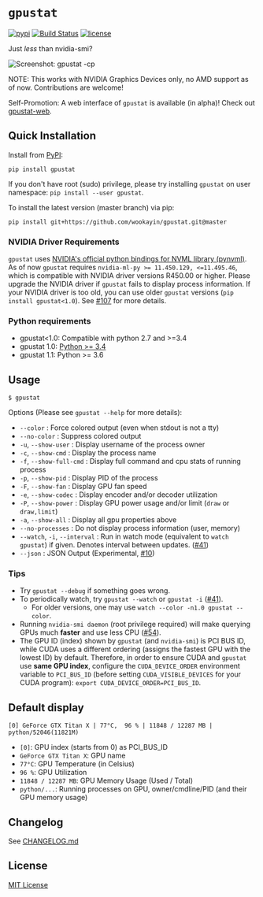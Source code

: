 `gpustat`
=========

[![pypi](https://img.shields.io/pypi/v/gpustat.svg?maxAge=86400)][pypi_gpustat]
[![Build Status](https://travis-ci.org/wookayin/gpustat.svg?branch=master)](https://travis-ci.org/wookayin/gpustat)
[![license](https://img.shields.io/github/license/wookayin/gpustat.svg?maxAge=86400)](LICENSE)

Just *less* than nvidia-smi?

![Screenshot: gpustat -cp](https://github.com/wookayin/gpustat/blob/master/screenshot.png)

NOTE: This works with NVIDIA Graphics Devices only, no AMD support as of now. Contributions are welcome!

Self-Promotion: A web interface of `gpustat` is available (in alpha)! Check out [gpustat-web][gpustat-web].

[gpustat-web]: https://github.com/wookayin/gpustat-web



Quick Installation
------------------

Install from [PyPI][pypi_gpustat]:

```
pip install gpustat
```

If you don't have root (sudo) privilege, please try installing `gpustat` on user namespace: `pip install --user gpustat`.

To install the latest version (master branch) via pip:

```
pip install git+https://github.com/wookayin/gpustat.git@master
```


### NVIDIA Driver Requirements

`gpustat` uses [NVIDIA's official python bindings for NVML library (pynvml)][pypi_pynvml]. As of now `gpustat` requires `nvidia-ml-py >= 11.450.129, <=11.495.46`, which is compatible with NVIDIA driver versions R450.00 or higher. Please upgrade the NVIDIA driver if `gpustat` fails to display process information. If your NVIDIA driver is too old, you can use older `gpustat` versions (`pip install gpustat<1.0`). See [#107][gh-issue-107] for more details.


### Python requirements

- gpustat<1.0: Compatible with python 2.7 and >=3.4
- gpustat 1.0: [Python >= 3.4][gh-issue-66]
- gpustat 1.1: Python >= 3.6


Usage
-----

`$ gpustat`

Options (Please see `gpustat --help` for more details):

* `--color`            : Force colored output (even when stdout is not a tty)
* `--no-color`         : Suppress colored output
* `-u`, `--show-user`  : Display username of the process owner
* `-c`, `--show-cmd`   : Display the process name
* `-f`, `--show-full-cmd`   : Display full command and cpu stats of running process
* `-p`, `--show-pid`   : Display PID of the process
* `-F`, `--show-fan`   : Display GPU fan speed
* `-e`, `--show-codec` : Display encoder and/or decoder utilization
* `-P`, `--show-power` : Display GPU power usage and/or limit (`draw` or `draw,limit`)
* `-a`, `--show-all`   : Display all gpu properties above
* `--no-processes`    : Do not display process information (user, memory)
* `--watch`, `-i`, `--interval`   : Run in watch mode (equivalent to `watch gpustat`) if given. Denotes interval between updates. ([#41][gh-issue-41])
* `--json`             : JSON Output (Experimental, [#10][gh-issue-10])


### Tips

- Try `gpustat --debug` if something goes wrong.
- To periodically watch, try `gpustat --watch` or `gpustat -i` ([#41][gh-issue-41]).
    - For older versions, one may use `watch --color -n1.0 gpustat --color`.
- Running `nvidia-smi daemon` (root privilege required) will make querying GPUs much **faster** and use less CPU ([#54][gh-issue-54]).
- The GPU ID (index) shown by `gpustat` (and `nvidia-smi`) is PCI BUS ID,
  while CUDA uses a different ordering (assigns the fastest GPU with the lowest ID) by default.
  Therefore, in order to ensure CUDA and `gpustat` use **same GPU index**,
  configure the `CUDA_DEVICE_ORDER` environment variable to `PCI_BUS_ID`
  (before setting `CUDA_VISIBLE_DEVICES` for your CUDA program):
  `export CUDA_DEVICE_ORDER=PCI_BUS_ID`.


[pypi_gpustat]: https://pypi.org/project/gpustat/
[pypi_pynvml]: https://pypi.org/project/nvidia-ml-py/#history
[gh-issue-10]: https://github.com/wookayin/gpustat/issues/10
[gh-issue-41]: https://github.com/wookayin/gpustat/issues/41
[gh-issue-54]: https://github.com/wookayin/gpustat/issues/54
[gh-issue-66]: https://github.com/wookayin/gpustat/issues/66
[gh-issue-107]: https://github.com/wookayin/gpustat/issues/107

Default display
---------------

```
[0] GeForce GTX Titan X | 77°C,  96 % | 11848 / 12287 MB | python/52046(11821M)
```

- `[0]`: GPU index (starts from 0) as PCI_BUS_ID
- `GeForce GTX Titan X`: GPU name
- `77°C`: GPU Temperature (in Celsius)
- `96 %`: GPU Utilization
- `11848 / 12287 MB`: GPU Memory Usage (Used / Total)
- `python/...`: Running processes on GPU, owner/cmdline/PID (and their GPU memory usage)

Changelog
---------

See [CHANGELOG.md](CHANGELOG.md)


License
-------

[MIT License](LICENSE)
